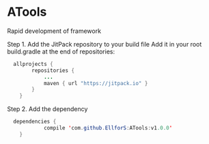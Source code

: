 # ATools
Rapid development of framework

Step 1. Add the JitPack repository to your build file
Add it in your root build.gradle at the end of repositories:

```java
  allprojects {
		repositories {
			...
			maven { url "https://jitpack.io" }
		}
	}
```

Step 2. Add the dependency

```java
  dependencies {
	        compile 'com.github.EllforS:ATools:v1.0.0'
	}
```
